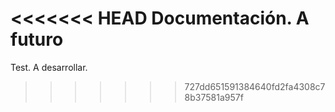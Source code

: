 <<<<<<< HEAD
Documentación. A futuro
=======
Test. A desarrollar.
>>>>>>> 727dd651591384640fd2fa4308c78b37581a957f
